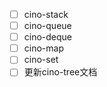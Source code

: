 - [ ] cino-stack
- [ ] cino-queue
- [ ] cino-deque
- [ ] cino-map
- [ ] cino-set
- [ ] 更新cino-tree文档